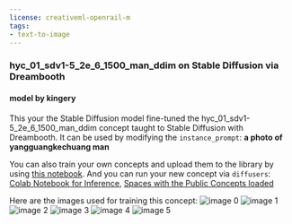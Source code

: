 ```yaml
---
license: creativeml-openrail-m
tags:
- text-to-image
---
```

### hyc_01_sdv1-5_2e_6_1500_man_ddim on Stable Diffusion via Dreambooth
#### model by kingery
This your the Stable Diffusion model fine-tuned the hyc_01_sdv1-5_2e_6_1500_man_ddim concept taught to Stable Diffusion with Dreambooth.
It can be used by modifying the `instance_prompt`: **a photo of yangguangkechuang man**

You can also train your own concepts and upload them to the library by using [this notebook](https://colab.research.google.com/github/huggingface/notebooks/blob/main/diffusers/sd_dreambooth_training.ipynb).
And you can run your new concept via `diffusers`: [Colab Notebook for Inference](https://colab.research.google.com/github/huggingface/notebooks/blob/main/diffusers/sd_dreambooth_inference.ipynb), [Spaces with the Public Concepts loaded](https://huggingface.co/spaces/sd-dreambooth-library/stable-diffusion-dreambooth-concepts)

Here are the images used for training this concept:
![image 0](https://huggingface.co/kingery/hyc-01-sdv1-5-2e-6-1500-man-ddim/resolve/main/concept_images/002uNeqWgy1gvporcu8skj60u0140n0s02.jpeg)
![image 1](https://huggingface.co/kingery/hyc-01-sdv1-5-2e-6-1500-man-ddim/resolve/main/concept_images/885543d6gy1h8eb60qmthj219d0u0ak6.jpg)
![image 2](https://huggingface.co/kingery/hyc-01-sdv1-5-2e-6-1500-man-ddim/resolve/main/concept_images/885543d6gy1gydqr9swtgj20u011iad6.jpeg)
![image 3](https://huggingface.co/kingery/hyc-01-sdv1-5-2e-6-1500-man-ddim/resolve/main/concept_images/885543d6gy1gydqr81sdej20u011ijwn.jpeg)
![image 4](https://huggingface.co/kingery/hyc-01-sdv1-5-2e-6-1500-man-ddim/resolve/main/concept_images/885543d6gy1h10eucftkmj20w60u010t.jpeg)
![image 5](https://huggingface.co/kingery/hyc-01-sdv1-5-2e-6-1500-man-ddim/resolve/main/concept_images/885543d6gy1h8h77dm4kvj20u0140k1a.jpg)

